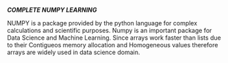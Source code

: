 *****COMPLETE NUMPY LEARNING*****

NUMPY is a package provided by the python language for complex calculations and scientific purposes. Numpy is an important package for Data Science and Machine Learning. Since arrays work faster than lists due to their Contigueos memory allocation and Homogeneous values therefore arrays are widely used in data science domain.

